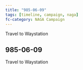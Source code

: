 ```yaml
---
title: "985-06-09"
tags: [timeline, campaign, naga]
fc-category: NAGA Campaign
---
```

<span class='ob-timelines'
	data-date='985-06-09-00'
	data-title='Campaign: Out of the Abyss'
	data-class='orange'> Travel to Waystation </span>
## 985-06-09
Travel to Waystation
